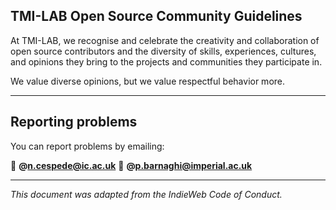 ## TMI-LAB Open Source Community Guidelines

At TMI-LAB, we recognise and celebrate the creativity and collaboration of open source contributors and the diversity of skills, experiences, cultures, and opinions they bring to the projects and communities they participate in.

We value diverse opinions, but we value respectful behavior more.


---

## Reporting problems
You can report problems by emailing:

📧 **@n.cespede@ic.ac.uk** 
📧 **@p.barnaghi@imperial.ac.uk** 

---

*This document was adapted from the IndieWeb Code of Conduct.*
